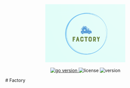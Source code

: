 <p align="center">
<img src="./assets/logo.png" width=50% height=50%>
</p>
<p align="center">
<a href="https://pkg.go.dev/github.com/erfanmomeniii/factory?tab=doc"target="_blank">
    <img src="https://img.shields.io/badge/Go-1.20+-00ADD8?style=for-the-badge&logo=go" alt="go version" />
</a>

<img src="https://img.shields.io/badge/license-MIT-magenta?style=for-the-badge&logo=none" alt="license" />
<img src="https://img.shields.io/badge/Version-1.0.1-red?style=for-the-badge&logo=none" alt="version" />
</p>
# Factory